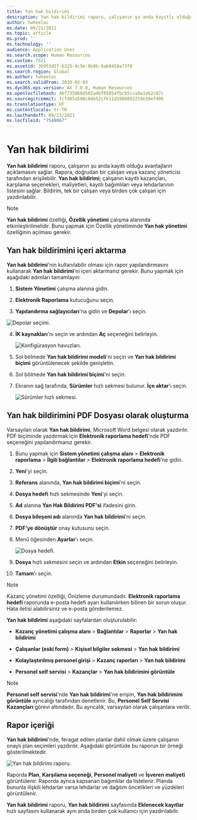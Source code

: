 ```yaml
---
title: Yan hak bildirimi
description: Yan hak bildirimi raporu, çalışanın şu anda kayıtlı olduğu kazançları açıklar.
author: twheeloc
ms.date: 09/21/2021
ms.topic: article
ms.prod: ''
ms.technology: ''
audience: Application User
ms.search.scope: Human Resources
ms.custom: 7521
ms.assetid: 3b953d5f-6325-4c9e-8b9b-6ab0458a73f8
ms.search.region: Global
ms.author: twheeloc
ms.search.validFrom: 2020-02-03
ms.dyn365.ops.version: AX 7.0.0, Human Resources
ms.openlocfilehash: 46f7358684502a4bf05854fbcb5cca9a1eb2c87c
ms.sourcegitcommit: fcfd85a508c0de52cfe11d1986892219e39ef406
ms.translationtype: HT
ms.contentlocale: tr-TR
ms.lasthandoff: 09/23/2021
ms.locfileid: "7548067"
---
```

# <a name="benefit-statement"></a>Yan hak bildirimi

**Yan hak bildirimi** raporu, çalışanın şu anda kayıtlı olduğu avantajların açıklamasını sağlar. Rapora, doğrudan bir çalışan veya kazanç yöneticisi tarafından erişilebilir. **Yan hak bildirimi**; çalışanın kayıtlı kazançları, karşılama seçenekleri, maliyetleri, kayıtlı bağımlıları veya lehdarlarının listesini sağlar. Bildirim, tek bir çalışan veya birden çok çalışan için yazdırılabilir.

> [!NOTE]
**Yan hak bildirimi** özelliği, **Özellik yönetimi** çalışma alanında etkinleştirilmelidir. Bunu yapmak için Özellik yönetiminde **Yan hak yönetimi** özelliğinin açılması gerekir. 


## <a name="importing-the-benefit-statement"></a>Yan hak bildirimini içeri aktarma 

**Yan hak bildirimi**'nin kullanılabilir olması için rapor yapılandırmasını kullanarak **Yan hak bildirimi**'ni içeri aktarmanız gerekir. Bunu yapmak için aşağıdaki adımları tamamlayın:

1.  **Sistem Yönetimi** çalışma alanına gidin.

2.  **Elektronik Raporlama** kutucuğunu seçin.

3.  **Yapılandırma sağlayıcıları**'na gidin ve **Depolar**'ı seçin.

  ![Depolar seçimi.](https://user-images.githubusercontent.com/26801678/134203290-7faf7245-ed08-44e9-95a1-a7ba278c42c6.png)

4.  **İK kaynakları**'nı seçin ve ardından **Aç** seçeneğini belirleyin.

    ![Konfigürasyon havuzları.](https://user-images.githubusercontent.com/26801678/134203619-b3fd087d-1fe9-45ef-a588-1afedfe38dfd.png)

5.  Sol bölmede **Yan hak bildirimi modeli**'ni seçin ve **Yan hak bildirimi biçimi** görüntülenecek şekilde genişletin.

6.  Sol bölmede **Yan hak bildirimi biçimi**'ni seçin.

7.  Ekranın sağ tarafında, **Sürümler** hızlı sekmesi bulunur. **İçe aktar**'ı seçin.

    ![Sürümler hızlı sekmesi.](https://user-images.githubusercontent.com/26801678/134203763-f12ef549-e326-400d-ac69-b25fc94af47b.png)

## <a name="generate-the-benefit-statement-as-a-pdf-file"></a>Yan hak bildirimini PDF Dosyası olarak oluşturma

Varsayılan olarak **Yan hak bildirimi**, Microsoft Word belgesi olarak yazdırılır. PDF biçiminde yazdırmak için **Elektronik raporlama hedefi**'nde PDF seçeneğini yapılandırmanız gerekir. 

1. Bunu yapmak için **Sistem yönetimi çalışma alanı** > **Elektronik raporlama** > **İlgili bağlantılar** > **Elektronik raporlama hedefi**'ne gidin.

1.  **Yeni**'yi seçin.

2.  **Referans** alanında, **Yan hak bildirimi biçimi**'ni seçin.

3.  **Dosya hedefi** hızlı sekmesinde **Yeni**'yi seçin.

4.  **Ad** alanına **Yan Hak Bildirimi PDF'si** ifadesini girin.

5.  **Dosya bileşeni adı** alanında **Yan hak bildirimi**'ni seçin.

6.  **PDF'ye dönüştür** onay kutusunu seçin.

7.  Menü öğesinden **Ayarlar**'ı seçin. 

    ![Dosya hedefi.](https://user-images.githubusercontent.com/26801678/134203881-a3f1ebc3-d816-485d-a53b-026cc29cae64.png)

8.  **Dosya** hızlı sekmesini seçin ve ardından **Etkin** seçeneğini belirleyin.

9.  **Tamam**'ı seçin.
   
> [!NOTE]
> Kazanç yönetimi özelliği, Önizleme durumundadır. **Elektronik raporlama hedefi** raporunda e-posta hedefi ayarı kullanılırken bilinen bir sorun oluşur. Hata iletisi alabilirsiniz ve e-posta gönderilemez.

**Yan hak bildirimi** aşağıdaki sayfalardan oluşturulabilir:

-   **Kazanç yönetimi çalışma alanı** > **Bağlantılar** > **Raporlar** > **Yan hak bildirimi**

-   **Çalışanlar (eski form)** > **Kişisel bilgiler sekmesi** > **Yan hak bildirimi**

-   **Kolaylaştırılmış personel girişi** > **Kazanç raporları** > **Yan hak bildirimi**

-   **Personel self servisi** > **Kazançlar** > **Yan hak bildirimini görüntüle**

> [!NOTE]
>  **Personel self servisi**'nde **Yan hak bildirimi**'ne erişim, **Yan hak bildirimini görüntüle** ayrıcalığı tarafından denetlenir. Bu, **Personel Self Servisi Kazançları** görevi altındadır. Bu ayrıcalık, varsayılan olarak çalışanlara verilir.

## <a name="report-contents"></a>Rapor içeriği

**Yan hak bildirimi**'nde, feragat edilen planlar dahil olmak üzere çalışanın onaylı plan seçimleri yazdırılır. Aşağıdaki görüntüde bu raporun bir örneği gösterilmektedir. 

![Yan hak bildirimi raporu.](https://user-images.githubusercontent.com/26801678/134204058-61baa318-fede-4795-a256-acdf3217f9f9.png)

Raporda **Plan**, **Karşılama seçeneği**, **Personel maliyeti** ve **İşveren maliyeti** görüntülenir. Raporda ayrıca kapsanan bağımlılar da listelenir. Planda bununla ilişkili lehdarlar varsa lehdarlar ve dağıtım öncelikleri ve yüzdeleri görüntülenir.

**Yan hak bildirimi** raporu, **Yan hak bildirimi** sayfasında **Eklenecek kayıtlar** hızlı sayfasını kullanarak aynı anda birden çok kullanıcı için yazdırılabilir.
